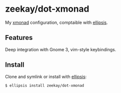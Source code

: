 # zeekay/dot-xmonad
My [xmonad](xmonad) configuration, comptaible with [ellipsis](ellipsis).

## Features
Deep integration with Gnome 3, vim-style keybindings.

## Install
Clone and symlink or install with [ellipsis][ellipsis]:

```
$ ellipsis install zeekay/dot-xmonad
```

[ellipsis]: http://ellipsis.sh
[xmonad]: http://xmonad.org
